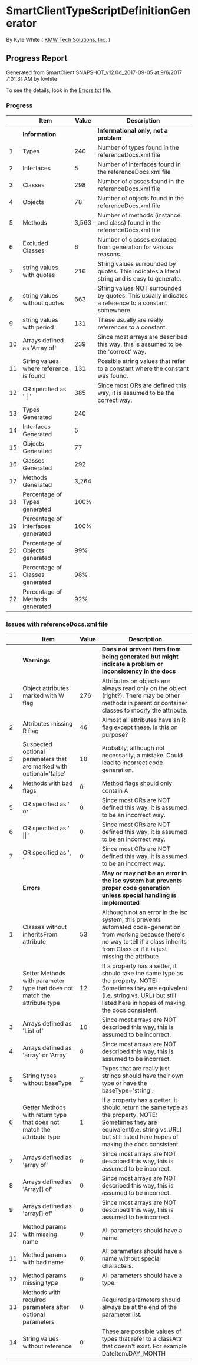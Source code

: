 # SmartClientTypeScriptDefinitionGenerator 

By Kyle White ( [KMW Tech Solutions, Inc.](http://kmwTech.com/) )

## Progress Report
 
Generated from SmartClient SNAPSHOT_v12.0d_2017-09-05 at 9/6/2017 7:01:31 AM by kwhite

To see the details, look in the [Errors.txt](./Errors.txt) file.

### Progress

|   |Item|Value|Description|
|---|--- |---  |---        |
||**Information**||**Informational only, not a problem**|
|1|Types|240|Number of types found in the referenceDocs.xml file|
|2|Interfaces|5|Number of interfaces found in the referenceDocs.xml file|
|3|Classes|298|Number of classes found in the referenceDocs.xml file|
|4|Objects|78|Number of objects found in the referenceDocs.xml file|
|5|Methods|3,563|Number of methods (instance and class) found in the referenceDocs.xml file|
|6|Excluded Classes|6|Number of classes excluded from generation for various reasons.|
|7|string values with quotes|216|String values surrounded by quotes. This indicates a literal string and is easy to generate.|
|8|string values without quotes|663|String values NOT surrounded by quotes. This usually indicates a reference to a constant somewhere.|
|9|string values with period|131|These usually are really references to a constant.|
|10|Arrays defined as 'Array of'|239|Since most arrays are described this way, this is assumed to be the 'correct' way.|
|11|String values where reference is found|131|Possible string values that refer to a constant where the constant was found.|
|12|OR specified as ' \| '|385|Since most ORs are defined this way, it is assumed to be the correct way.|
|13|Types Generated|240||
|14|Interfaces Generated|5||
|15|Objects Generated|77||
|16|Classes Generated|292||
|17|Methods Generated|3,264||
|18|Percentage of Types generated|100%||
|19|Percentage of Interfaces generated|100%||
|20|Percentage of Objects generated|99%||
|21|Percentage of Classes generated|98%||
|22|Percentage of Methods generated|92%||


### Issues with referenceDocs.xml file


|   |Item|Value|Description|
|---|--- |---  |---        |
||**Warnings**||**Does not prevent item from being generated but might indicate a problem or inconsistency in the docs**|
|1|Object attributes marked with W flag|276|Attributes on objects are always read only on the object (right?). There may be other methods in parent or container classes to modify the attribute.|
|2|Attributes missing R flag|46|Almost all attributes have an R flag except these. Is this on purpose?|
|3|Suspected optional parameters that are marked with optional='false'|18|Probably, although not necessarily, a mistake. Could lead to incorrect code generation.|
|4|Methods with bad flags|0|Method flags should only contain A|
|5|OR specified as ' or '|0|Since most ORs are NOT defined this way, it is assumed to be an incorrect way.|
|6|OR specified as ' \|\| '|0|Since most ORs are NOT defined this way, it is assumed to be an incorrect way.|
|7|OR specified as ', '|0|Since most ORs are NOT defined this way, it is assumed to be an incorrect way.|
||**Errors**||**May or may not be an error in the isc system but prevents proper code generation unless special handling is implemented**|
|1|Classes without inheritsFrom attribute|53|Although not an error in the isc system, this prevents automated code-generation from working because there's no way to tell if a class inherits from Class or if it is just missing the attribute|
|2|Setter Methods with parameter type that does not match the attribute type|12|If a property has a setter, it should take the same type as the property. NOTE: Sometimes they are equivalent (i.e. string vs. URL) but still listed here in hopes of making the docs consistent.|
|3|Arrays defined as 'List of'|10|Since most arrays are NOT described this way, this is assumed to be incorrect.|
|4|Arrays defined as 'array' or 'Array'|8|Since most arrays are NOT described this way, this is assumed to be incorrect.|
|5|String types without baseType|2|Types that are really just strings should have their own type or have the baseType='string'.|
|6|Getter Methods with return type that does not match the attribute type|1|If a property has a getter, it should return the same type as the property. NOTE: Sometimes they are equivalent(i.e. string vs.URL) but still listed here hopes of making the docs consistent.|
|7|Arrays defined as 'array of'|0|Since most arrays are NOT described this way, this is assumed to be incorrect.|
|8|Arrays defined as 'Array[] of'|0|Since most arrays are NOT described this way, this is assumed to be incorrect.|
|9|Arrays defined as 'array[] of'|0|Since most arrays are NOT described this way, this is assumed to be incorrect.|
|10|Method params with missing name|0|All parameters should have a name.|
|11|Method params with bad name|0|All parameters should have a name without special characters.|
|12|Method params missing type|0|All parameters should have a type.|
|13|Methods with required parameters after optional parameters|0|Required parameters should always be at the end of the parameter list.|
|14|String values without reference|0|These are possible values of types that refer to a classAttr that doesn't exist. For example DateItem.DAY_MONTH|
